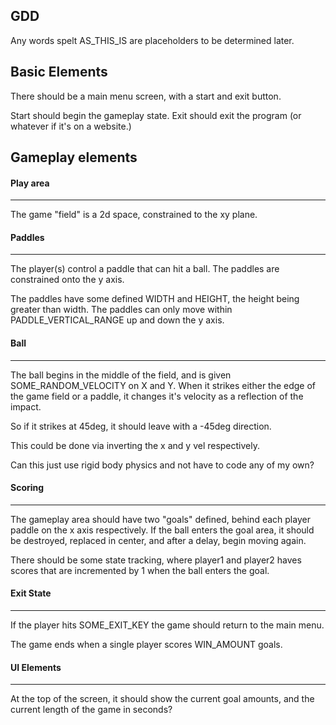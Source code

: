 ## GDD
Any words spelt AS_THIS_IS are placeholders to be determined later.

## Basic Elements
There should be a main menu screen, with a start and exit button.

Start should begin the gameplay state.
Exit should exit the program (or whatever if it's on a website.)

## Gameplay elements
#### Play area
----
The game "field" is a 2d space, constrained to the xy plane.

#### Paddles
----
The player(s) control a paddle that can hit a ball.
The paddles are constrained onto the y axis.

The paddles have some defined WIDTH and HEIGHT, the height being greater than width.
The paddles can only move within PADDLE_VERTICAL_RANGE up and down the y axis.

#### Ball
----

The ball begins in the middle of the field, and is given SOME_RANDOM_VELOCITY on X and Y.
When it strikes either the edge of the game field or a paddle, it changes it's velocity as a reflection of the impact.

So if it strikes at 45deg, it should leave with a -45deg direction.

This could be done via inverting the x and y vel respectively.

Can this just use rigid body physics and not have to code any of my own?


#### Scoring
----

The gameplay area should have two "goals" defined, behind each player paddle on the x axis respectively.
If the ball enters the goal area, it should be destroyed, replaced in center, and after a delay, begin moving again.

There should be some state tracking, where player1 and player2 haves scores that are incremented by 1 when the ball enters the goal.

#### Exit State
----
If the player hits SOME_EXIT_KEY the game should return to the main menu.

The game ends when a single player scores WIN_AMOUNT goals.

#### UI Elements
----
At the top of the screen, it should show the current goal amounts, and the current length of the game in seconds?
